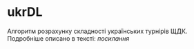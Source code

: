# ukrDL
Алгоритм розрахунку складності українських турнірів ЩДК.
Подробніше описано в тексті: *посилання*
